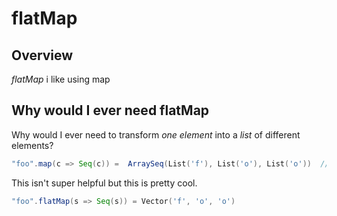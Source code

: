 # flatMap

## Overview
_flatMap_ i like using map

## Why would I ever need flatMap

Why would I ever need to transform _one element_ into a _list_ of different elements?

```scala
"foo".map(c => Seq(c)) =  ArraySeq(List('f'), List('o'), List('o'))  //
```

This isn't super helpful but this is pretty cool.

```scala
"foo".flatMap(s => Seq(s)) = Vector('f', 'o', 'o')
```